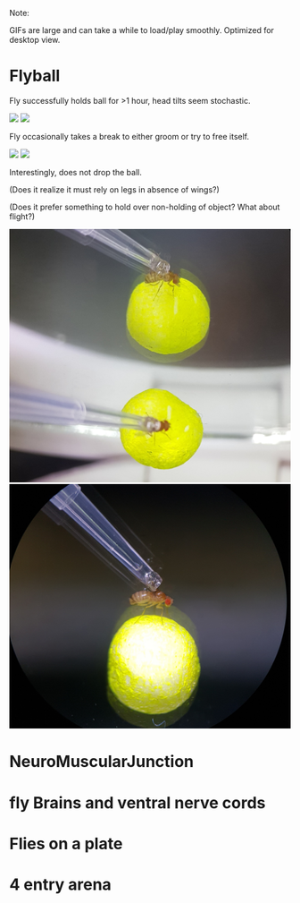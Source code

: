 Note: 

GIFs are large and can take a while to load/play smoothly. 
Optimized for desktop view.

# Flyball

Fly successfully holds ball for >1 hour, head tilts seem stochastic.

![](/Images/fromup.GIF)
![](/Images/fromside.GIF)

Fly occasionally takes a break to either groom or try to free itself.

![](/Images/groomup.GIF)
![](/Images/groom.GIF)

Interestingly, does not drop the ball. 

(Does it realize it must rely on legs in absence of wings?)

(Does it prefer something to hold over non-holding of object? What about flight?)

![](/Images/dualcapture.jpg)
![](/Images/sideprofile.jpg)

# NeuroMuscularJunction

# fly Brains and ventral nerve cords

# Flies on a plate

# 4 entry arena
